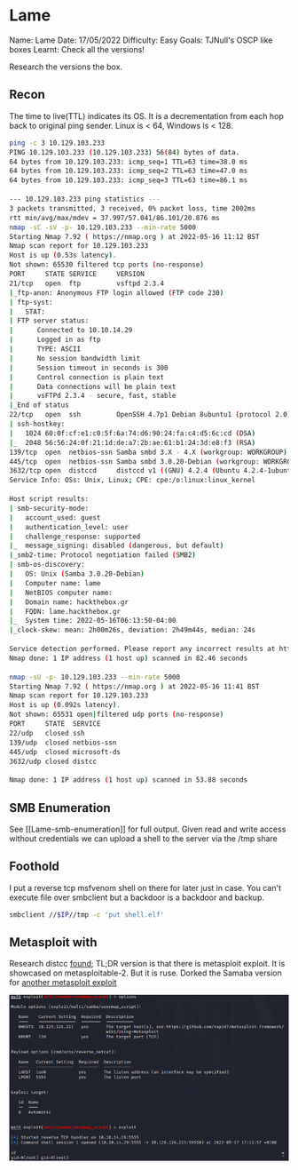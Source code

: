 # Lame
Name: Lame 
Date: 17/05/2022
Difficulty: Easy 
Goals: TJNull's OSCP like boxes
Learnt: Check all the versions!

Research the versions the box.

## Recon
The time to live(TTL) indicates its OS. It is a decrementation from each hop back to original ping sender. Linux is < 64, Windows is < 128.
```bash
ping -c 3 10.129.103.233 
PING 10.129.103.233 (10.129.103.233) 56(84) bytes of data.
64 bytes from 10.129.103.233: icmp_seq=1 TTL=63 time=38.0 ms
64 bytes from 10.129.103.233: icmp_seq=2 TTL=63 time=47.0 ms
64 bytes from 10.129.103.233: icmp_seq=3 TTL=63 time=86.1 ms

--- 10.129.103.233 ping statistics ---
3 packets transmitted, 3 received, 0% packet loss, time 2002ms
rtt min/avg/max/mdev = 37.997/57.041/86.101/20.876 ms
nmap -sC -sV -p- 10.129.103.233 --min-rate 5000 
Starting Nmap 7.92 ( https://nmap.org ) at 2022-05-16 11:12 BST
Nmap scan report for 10.129.103.233
Host is up (0.53s latency).
Not shown: 65530 filtered tcp ports (no-response)
PORT     STATE SERVICE     VERSION
21/tcp   open  ftp         vsftpd 2.3.4
|_ftp-anon: Anonymous FTP login allowed (FTP code 230)
| ftp-syst: 
|   STAT: 
| FTP server status:
|      Connected to 10.10.14.29
|      Logged in as ftp
|      TYPE: ASCII
|      No session bandwidth limit
|      Session timeout in seconds is 300
|      Control connection is plain text
|      Data connections will be plain text
|      vsFTPd 2.3.4 - secure, fast, stable
|_End of status
22/tcp   open  ssh         OpenSSH 4.7p1 Debian 8ubuntu1 (protocol 2.0)
| ssh-hostkey: 
|   1024 60:0f:cf:e1:c0:5f:6a:74:d6:90:24:fa:c4:d5:6c:cd (DSA)
|_  2048 56:56:24:0f:21:1d:de:a7:2b:ae:61:b1:24:3d:e8:f3 (RSA)
139/tcp  open  netbios-ssn Samba smbd 3.X - 4.X (workgroup: WORKGROUP)
445/tcp  open  netbios-ssn Samba smbd 3.0.20-Debian (workgroup: WORKGROUP)
3632/tcp open  distccd     distccd v1 ((GNU) 4.2.4 (Ubuntu 4.2.4-1ubuntu4))
Service Info: OSs: Unix, Linux; CPE: cpe:/o:linux:linux_kernel

Host script results:
| smb-security-mode: 
|   account_used: guest
|   authentication_level: user
|   challenge_response: supported
|_  message_signing: disabled (dangerous, but default)
|_smb2-time: Protocol negotiation failed (SMB2)
| smb-os-discovery: 
|   OS: Unix (Samba 3.0.20-Debian)
|   Computer name: lame
|   NetBIOS computer name: 
|   Domain name: hackthebox.gr
|   FQDN: lame.hackthebox.gr
|_  System time: 2022-05-16T06:13:50-04:00
|_clock-skew: mean: 2h00m26s, deviation: 2h49m44s, median: 24s

Service detection performed. Please report any incorrect results at https://nmap.org/submit/ .
Nmap done: 1 IP address (1 host up) scanned in 82.46 seconds

nmap -sU -p- 10.129.103.233 --min-rate 5000    
Starting Nmap 7.92 ( https://nmap.org ) at 2022-05-16 11:41 BST
Nmap scan report for 10.129.103.233
Host is up (0.092s latency).
Not shown: 65531 open|filtered udp ports (no-response)
PORT     STATE  SERVICE
22/udp   closed ssh
139/udp  closed netbios-ssn
445/udp  closed microsoft-ds
3632/udp closed distcc

Nmap done: 1 IP address (1 host up) scanned in 53.88 seconds

```


## SMB Enumeration 
See [[Lame-smb-enumeration]] for full output. Given read and write access without credentials we can upload a shell to the server via the /tmp share 

## Foothold 
I put a reverse tcp msfvenom shell on there for later just in case.  You can't execute file over smbclient but a backdoor is a backdoor and backup.

```bash
smbclient //$IP//tmp -c 'put shell.elf'
```

## Metasploit with

Research distcc [found](http://edublog.bitcrack.net/2016/10/pwning-metasploitable-2-exploiting_12.html); TL;DR version is that there is metasploit exploit.
It is showcased on metasploitable-2. But it is ruse. Dorked the Samaba version for [another metasploit exploit](https://www.exploit-db.com/exploits/16320)

![foothold](Screenshots/foothold.png)
